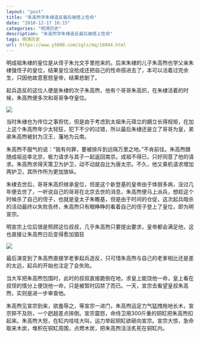```yaml
---
layout: "post"
title: "朱高煦学朱棣造反最后被搭上性命"
date: "2018-12-17 16:15"
categories: "明清历史"
description: "朱高煦学朱棣造反最后被搭上性命"
tags: 明清历史
url: https://www.y5000.com/zgls/mq/18944.html
---
```






明成祖朱棣的皇位是从侄子朱允文手里抢来的。后来朱棣的儿子朱高煦也学父亲朱棣强侄子的皇位，结果皇位没抢成还把自己的性命搭进去了，本可以活着过完余生，只因他故意惹怒皇帝，结果悲剧了。

起兵造反的这位人便是朱棣的次子朱高煦，他有个哥哥朱高炽，在朱棣活着的时候，朱高煦便多次和哥哥争夺皇位。

![](https://img.y5000.com/uploads/allimg/170410/1405331X4-0.jpg)

当时朱棣也为传位之事担忧，但是由于考虑到太祖朱元璋立的嫡立长得规矩，在加上这个朱高煦年少太轻狂，犯下不少的过错，所以最后朱棣还是立了哥哥为皇，弟弟朱高煦被封为汉王，藩地为云南。

朱高煦不服气的说：“我有何罪，要被排斥到远隔万里之地。”不肯前往。朱高煦跟随成祖巡幸北京，极力请求与其子一起返回南京。成祖不得已，只好同意了他的请求。朱高煦求得天策卫为护卫，动不动就自比为唐太宗。不久，他又乘机请求增加两护卫，其所作所为更加放纵。

朱棣去世后，哥哥朱高炽继承皇位，但是这个新登基的皇帝由于体弱多病，没过几年便去世了，一听说自己的哥哥在北京去世的消息，朱高煦便马上派兵，想趁这个时候杀了自己的侄子，也就是皇太子朱瞻基，但是由于时间的仓促，这次起兵暗杀的活动最终以失败告终，朱高煦只有眼睁睁的看着自己的侄子登上了皇位，即为明宣宗。

明宣宗上位后很是照顾这位叔叔，几乎朱高煦只要提出要求，皇帝都会满足他，这也直接让朱高煦日后变得愈加猖狂

![](https://img.y5000.com/uploads/allimg/170410/8-1F410140432519.jpg)

最后演变到了朱高煦直接学老爹起兵造反，只可惜朱高煦与自己的老爹相比还是差的太远，起兵的开始也注定了会失败。

当大军把朱高煦包围时，此时的叔叔直接跪倒在地，求皇上能饶他一命，皇上看在叔侄的情分上便饶他一命，只是被暂时囚禁了而已。一天，宣宗去看望皇叔朱高煦，实则是进一步审查他。

朱高煦见宣宗到来，欲羞辱之，等宣宗一进门，朱高煦运足力气猛拽拖地长木，宣宗猝不及防，一个趔趄差点摔倒。宣宗震怒，命侍卫用300斤重的铜缸把朱高煦扣起来。朱高煦大怒，在缸内哇哇大叫，运力举起铜缸欲砸向宣宗。宣宗大惊，急命取来木炭，堆积在铜缸周围，点燃木炭，把朱高煦活活炙死在铜缸内。
